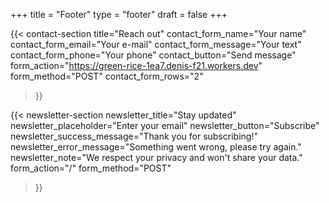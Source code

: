 +++
title =  "Footer"
type = "footer"
draft = false
+++


{{< contact-section
    title="Reach out" 
    contact_form_name="Your name"
    contact_form_email="Your e-mail"
    contact_form_message="Your text"
    contact_form_phone="Your phone"
    contact_button="Send message"
    form_action="https://green-rice-1ea7.denis-f21.workers.dev"
    form_method="POST"
    contact_form_rows="2"
>}}

{{< newsletter-section 
    newsletter_title="Stay updated"
    newsletter_placeholder="Enter your email"
    newsletter_button="Subscribe"
    newsletter_success_message="Thank you for subscribing!"
    newsletter_error_message="Something went wrong, please try again."
    newsletter_note="We respect your privacy and won't share your data."
    form_action="/"
    form_method="POST"
>}}
<div id="form-status" style="margin: 1rem 0; font-weight: bold;"></div>

<script>
document.addEventListener("DOMContentLoaded", () => {
  const form = document.querySelector("form[action='https://green-rice-1ea7.denis-f21.workers.dev']");
  const status = document.getElementById("form-status");
  const submitBtn = form?.querySelector("button[type='submit']");

  if (!form || !status || !submitBtn) return;

  form.addEventListener("submit", async (e) => {
    e.preventDefault();
    status.textContent = '';
    submitBtn.disabled = true;
    submitBtn.textContent = "Sending...";

    const formData = Object.fromEntries(new FormData(form).entries());

    try {
      const res = await fetch(form.action, {
        method: "POST",
        headers: { "Content-Type": "application/json" },
        body: JSON.stringify(formData),
      });

      if (res.ok) {
        form.reset();
        status.style.color = "green";
        status.textContent = "✅ Message sent successfully!";
      } else {
        status.style.color = "red";
        status.textContent = "❌ Something went wrong. Please try again.";
      }
    } catch (err) {
      status.style.color = "red";
      status.textContent = "❌ Network error. Please try again.";
    }

    submitBtn.disabled = false;
    submitBtn.textContent = "Send message";
  });
});
</script>
